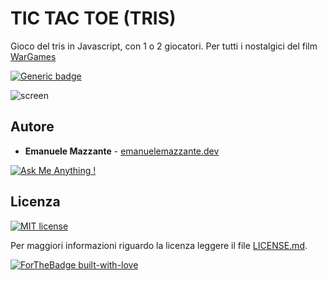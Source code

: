 # TIC TAC TOE (TRIS)
Gioco del tris in Javascript, con 1 o 2 giocatori. Per tutti i nostalgici del film [WarGames](https://www.youtube.com/watch?v=Wcw8fY1dn_E)

[![Generic badge](https://img.shields.io/badge/LIVEDEMO-HERE-<COLOR>.svg)](https://emanuelemazzante.dev/demo/tic-tac-toe/)

![screen](../master/art/tictactoe_screen.png)

## Autore

* **Emanuele Mazzante** - [emanuelemazzante.dev](https://emanuelemazzante.dev) 

[![Ask Me Anything !](https://img.shields.io/badge/Ask%20me-anything-1abc9c.svg)](mailto:ciao@emanuelemazzante.dev)

## Licenza

[![MIT license](https://img.shields.io/badge/License-MIT-blue.svg)](https://lbesson.mit-license.org/)

Per maggiori informazioni riguardo la licenza leggere il file [LICENSE.md](LICENSE.md).

[![ForTheBadge built-with-love](http://ForTheBadge.com/images/badges/built-with-love.svg)](https://emanuelemazzante.dev/)
